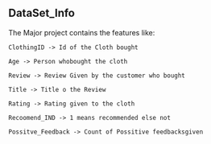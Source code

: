 ## DataSet_Info
The Major project contains the features like:

    ClothingID -> Id of the Cloth bought

    Age -> Person whobought the cloth
    
    Review -> Review Given by the customer who bought
    
    Title -> Title o the Review

    Rating -> Rating given to the cloth

    Recoomend_IND -> 1 means recommended else not

    Possitve_Feedback -> Count of Possitive feedbacksgiven
